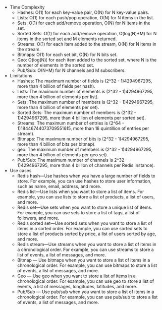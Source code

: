 

- Time Complexity
    - Hashes: O(1) for each key-value pair, O(N) for N key-value pairs.
    - Lists: O(1) for each push/pop operation, O(N) for N items in the list.
    - Sets: O(1) for each add/remove operation, O(N) for N items in the set.
    - Sorted Sets: O(1) for each add/remove operation, O(log(N)+M) for N items in the sorted set and M elements returned.
    - Streams: O(1) for each item added to the stream, O(N) for N items in the stream.
    - Bitmaps: O(1) for each set bit, O(N) for N bits set.
    - Geo: O(log(N)) for each item added to the sorted set, where N is the number of elements in the sorted set.
    - Pub/Sub: O(N+M) for N channels and M subscribers.
- Limitations
    - Hashes: The maximum number of fields is (2^32 - 1)4294967295, more than 4 billion of fields per hash).
    - Lists: The maximum number of elements is (2^32 - 1)4294967295, more than 4 billion of elements per list).
    - Sets: The maximum number of members is (2^32 - 1)4294967295, more than 4 billion of elements per set).
    - Sorted Sets: The maximum number of members is (2^32 - 1)4294967295, more than 4 billion of elements per sorted set).
    - Streams: The maximum number of entries is (2^64 - 1)18446744073709551615, more than 18 quintillion of entries per stream).
    - Bitmaps: The maximum number of bits is (2^32 - 1)4294967295, more than 4 billion of bits per bitmap).
    - geo: The maximum number of members is (2^32 - 1)4294967295, more than 4 billion of elements per geo set).
    - Pub/Sub: The maximum number of channels is 2^32 - 1)4294967295, more than 4 billion of channels per Redis instance).
- Use cases
    - Redis hash—Use hashes when you have a large number of fields to store. For example, you can use hashes to store user information, such as name, email, address, and more.
    - Redis list—Use lists when you want to store a list of items. For example, you can use lists to store a list of products, a list of users, and more.
    - Redis set—Use sets when you want to store a unique list of items. For example, you can use sets to store a list of tags, a list of followers, and more.
    - Redis sorted set—Use sorted sets when you want to store a list of items in a sorted order. For example, you can use sorted sets to store a list of products sorted by price, a list of users sorted by age, and more.
    - Redis stream—Use streams when you want to store a list of items in a chronological order. For example, you can use streams to store a list of events, a list of messages, and more.
    - Bitmap — Use bitmaps when you want to store a list of items in a chronological order. For example, you can use bitmaps to store a list of events, a list of messages, and more.
    - Geo — Use geo when you want to store a list of items in a chronological order. For example, you can use geo to store a list of events, a list of messages, longitudes, latitudes, and more.
    - Pub/Sub — Use pub/sub when you want to store a list of items in a chronological order. For example, you can use pub/sub to store a list of events, a list of messages, and more.
